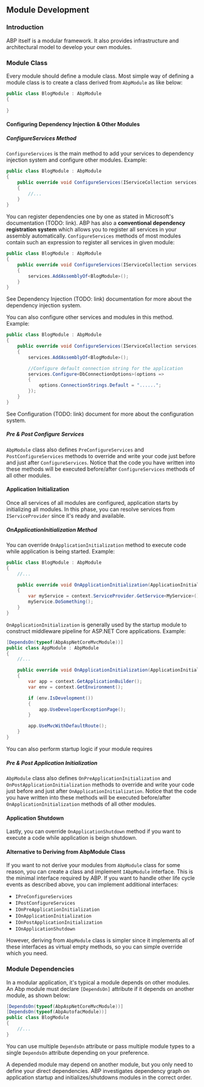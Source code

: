 ﻿## Module Development

### Introduction

ABP itself is a modular framework. It also provides infrastructure and architectural model to develop your own modules.

### Module Class

Every module should define a module class. Most simple way of defining a module class is to create a class derived from ``AbpModule`` as like below:

````C#
public class BlogModule : AbpModule
{
            
}

````

#### Configuring Dependency Injection & Other Modules

##### ConfigureServices Method

``ConfigureServices`` is the main method to add your services to dependency injection system and configure other modules. Example:

````C#
public class BlogModule : AbpModule
{
    public override void ConfigureServices(IServiceCollection services)
    {
        //...
    }
}
````

You can register dependencies one by one as stated in Microsoft's documentation (TODO: link). ABP has also a **conventional dependency registration system** which allows you to register all services in your assembly automatically. ``ConfigureServices`` methods of most modules contain such an expression to register all services in given module:

````C#
public class BlogModule : AbpModule
{
    public override void ConfigureServices(IServiceCollection services)
    {
        services.AddAssemblyOf<BlogModule>();
    }
}
````

See Dependency Injection (TODO: link) documentation for more about the dependency injection system.

You can also configure other services and modules in this method. Example:

````C#
public class BlogModule : AbpModule
{
    public override void ConfigureServices(IServiceCollection services)
    {
        services.AddAssemblyOf<BlogModule>();

        //Configure default connection string for the application
        services.Configure<DbConnectionOptions>(options =>
        {
            options.ConnectionStrings.Default = "......";
        });
    }
}
````

See Configuration (TODO: link) document for more about the configuration system.

##### Pre & Post Configure Services

``AbpModule`` class also defines ``PreConfigureServices`` and ``PostConfigureServices`` methods to override and write your code just before and just after ``ConfigureServices``. Notice that the code you have written into these methods will be executed before/after ``ConfigureServices`` methods of all other modules.

#### Application Initialization

Once all services of all modules are configured, application starts by initializing all modules. In this phase, you can resolve services from ``IServiceProvider`` since it's ready and available.

##### OnApplicationInitialization Method

You can override ``OnApplicationInitialization`` method to execute code while application is being started. Example:

````C#
public class BlogModule : AbpModule
{
    //...

    public override void OnApplicationInitialization(ApplicationInitializationContext context)
    {
        var myService = context.ServiceProvider.GetService<MyService>();
        myService.DoSomething();
    }
}
````

``OnApplicationInitialization`` is generally used by the startup module to construct middleware pipeline for ASP.NET Core applications. Example:

````C#
[DependsOn(typeof(AbpAspNetCoreMvcModule))]
public class AppModule : AbpModule
{
    //...

    public override void OnApplicationInitialization(ApplicationInitializationContext context)
    {
        var app = context.GetApplicationBuilder();
        var env = context.GetEnvironment();

        if (env.IsDevelopment())
        {
            app.UseDeveloperExceptionPage();
        }

        app.UseMvcWithDefaultRoute();
    }
}
````

You can also perform startup logic if your module requires

##### Pre & Post Application Initialization

``AbpModule`` class also defines ``OnPreApplicationInitialization`` and ``OnPostApplicationInitialization`` methods to override and write your code just before and just after ``OnApplicationInitialization``. Notice that the code you have written into these methods will be executed before/after ``OnApplicationInitialization`` methods of all other modules.

#### Application Shutdown

Lastly, you can override ``OnApplicationShutdown`` method if you want to execute a code while application is beign shutdown.

#### Alternative to Deriving from AbpModule Class

If you want to not derive your modules from ``AbpModule`` class for some reason, you can create a class and implement ``IAbpModule`` interface. This is the minimal interface required by ABP. If you want to handle other life cycle events as described above, you can implement additional interfaces:

* ``IPreConfigureServices``
* ``IPostConfigureServices``
* ``IOnPreApplicationInitialization``
* ``IOnApplicationInitialization``
* ``IOnPostApplicationInitialization``
* ``IOnApplicationShutdown``

However, deriving from ``AbpModule`` class is simpler since it implements all of these interfaces as virtual empty methods, so you can simple override which you need.

### Module Dependencies

In a modular application, it's typical a module depends on other modules. An Abp module must declare ``[DependsOn]`` attribute if it depends on another module, as shown below:

````C#
[DependsOn(typeof(AbpAspNetCoreMvcModule))]
[DependsOn(typeof(AbpAutofacModule))]
public class BlogModule
{
    //...
}
````

You can use multiple ``DependsOn`` attribute or pass multiple module types to a single ``DependsOn`` attribute depending on your preference.

A depended module may depend on another module, but you only need to define your direct dependencies. ABP investigates dependency graph on application startup and initializes/shutdowns modules in the correct order.